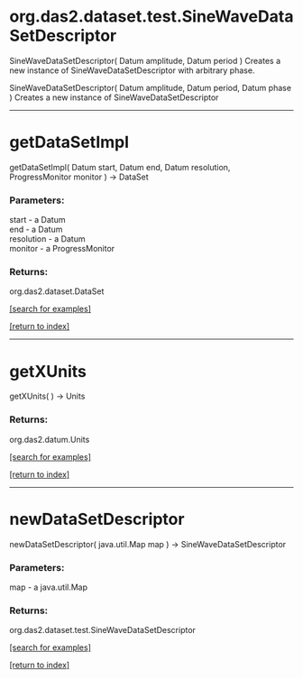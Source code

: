 # org.das2.dataset.test.SineWaveDataSetDescriptor
SineWaveDataSetDescriptor( Datum amplitude, Datum period )
Creates a new instance of SineWaveDataSetDescriptor with arbitrary phase.

SineWaveDataSetDescriptor( Datum amplitude, Datum period, Datum phase )
Creates a new instance of SineWaveDataSetDescriptor

***
<a name="getDataSetImpl"></a>
# getDataSetImpl
getDataSetImpl( Datum start, Datum end, Datum resolution, ProgressMonitor monitor ) &rarr; DataSet



### Parameters:
start - a Datum
<br>end - a Datum
<br>resolution - a Datum
<br>monitor - a ProgressMonitor

### Returns:
org.das2.dataset.DataSet


<a href="https://github.com/autoplot/dev/search?q=getDataSetImpl&unscoped_q=getDataSetImpl">[search for examples]</a>

<a href="https://github.com/autoplot/documentation/blob/master/javadoc/index-all.md">[return to index]</a>

***
<a name="getXUnits"></a>
# getXUnits
getXUnits(  ) &rarr; Units



### Returns:
org.das2.datum.Units


<a href="https://github.com/autoplot/dev/search?q=getXUnits&unscoped_q=getXUnits">[search for examples]</a>

<a href="https://github.com/autoplot/documentation/blob/master/javadoc/index-all.md">[return to index]</a>

***
<a name="newDataSetDescriptor"></a>
# newDataSetDescriptor
newDataSetDescriptor( java.util.Map map ) &rarr; SineWaveDataSetDescriptor



### Parameters:
map - a java.util.Map

### Returns:
org.das2.dataset.test.SineWaveDataSetDescriptor


<a href="https://github.com/autoplot/dev/search?q=newDataSetDescriptor&unscoped_q=newDataSetDescriptor">[search for examples]</a>

<a href="https://github.com/autoplot/documentation/blob/master/javadoc/index-all.md">[return to index]</a>


